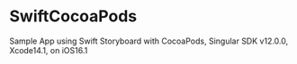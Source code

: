 # SwiftCocoaPods
Sample App using Swift Storyboard with CocoaPods, Singular SDK v12.0.0, Xcode14.1, on iOS16.1
